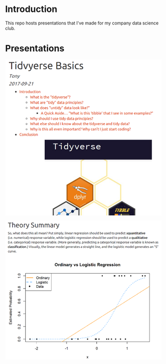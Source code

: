 
# Introduction

This repo hosts presentations that I've made for my company data science club.

# Presentations

![Tidyverse Basics](img/presentation-tidyverse-banner.PNG)

![Logistic Regression](img/presentation-logistic_regression-banner.PNG)
